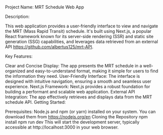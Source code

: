 Project Name: MRT Schedule Web App

Description:

This web application provides a user-friendly interface to view and navigate the MRT (Mass Rapid Transit) schedule. It's built using Next.js, a popular React framework known for its server-side rendering (SSR) and static site generation (SSG) capabilities, and leverages data retrieved from an external API https://github.com/albertus125/mrt-API.

Key Features:

Clear and Concise Display: The app presents the MRT schedule in a well-organized and easy-to-understand format, making it simple for users to find the information they need.
User-Friendly Interface: The interface is designed with intuitive navigation, ensuring a smooth and seamless user experience.
Next.js Framework: Next.js provides a robust foundation for building a performant and scalable web application.
External API Integration: The app effectively retrieves and displays data from the MRT schedule API.
Getting Started:

Prerequisites:
Node.js and npm (or yarn) installed on your system. You can download them from https://nodejs.org/en
Cloning the Repository
npm install
npm run dev
This will start the development server, typically accessible at http://localhost:3000 in your web browser.
